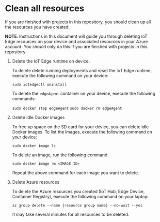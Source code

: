 # Clean all resources

If you are finished with projects in this repository, you should clean up all the resources you have created.

**NOTE**: Instructions in this document will guide you through deleting IoT Edge resources on your device and associated resources in your Azure account. You should only do this if you are finished with projects in this repository.

1. Delete the IoT Edge runtime on device.

    To delete delete running deployments and reset the IoT Edge runtime, execute the following command on your device:

    `sudo iotedgectl uninstall`

    To delete the `edgeAgent` container on your device, execute the following commands:

    `sudo docker stop edgeAgent`
    `sudo docker rm edgeAgent`

1. Delete idle Docker images

    To free up space on the SD card for your device, you can delete idle Docker images. To list the images, execute the following command on your device:

    `sudo docker image ls`

    To delete an image, run the following command:

    `sudo docker image rm <IMAGE ID>`

    Repeat the above command for each image you want to delete.

1. Delete Azure resources

    To delete the Azure resources you created (IoT Hub, Edge Device, Container Registry), execute the following command on your laptop:

    `az group delete --name {resource group name} --no-wait --yes`

    It may take several minutes for all resources to be deleted.